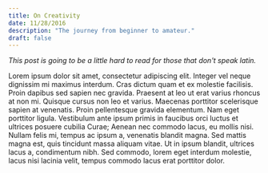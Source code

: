 ```yaml
---
title: On Creativity
date: 11/28/2016
description: "The journey from beginner to amateur."
draft: false
---
```


*This post is going to be a little hard to read for those that don't speak latin.*

Lorem ipsum dolor sit amet, consectetur adipiscing elit. Integer vel neque dignissim mi maximus interdum. Cras dictum quam et ex molestie facilisis. Proin dapibus sed sapien nec gravida. Praesent at leo ut erat varius rhoncus at non mi. Quisque cursus non leo et varius. Maecenas porttitor scelerisque sapien at venenatis. Proin pellentesque gravida elementum. Nam eget porttitor ligula. Vestibulum ante ipsum primis in faucibus orci luctus et ultrices posuere cubilia Curae; Aenean nec commodo lacus, eu mollis nisi. Nullam felis mi, tempus ac ipsum a, venenatis blandit magna. Sed mattis magna est, quis tincidunt massa aliquam vitae. Ut in ipsum blandit, ultrices lacus a, condimentum nibh. Sed commodo, lorem eget interdum molestie, lacus nisi lacinia velit, tempus commodo lacus erat porttitor dolor.
